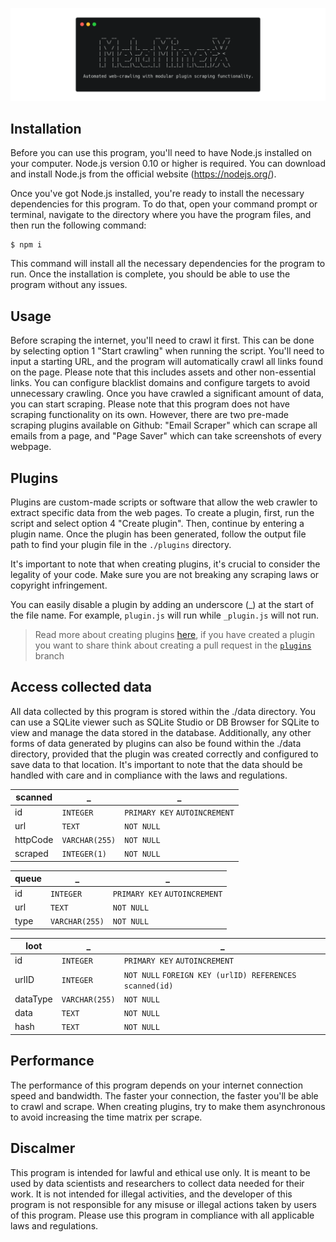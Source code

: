 ![](https://github.com/NotReeceHarris/NotReeceHarris/blob/main/cdn/metaminerxbanner.png?raw=true)

## Installation

Before you can use this program, you'll need to have Node.js installed on your computer. Node.js version 0.10 or higher is required. You can download and install Node.js from the official website (https://nodejs.org/).

Once you've got Node.js installed, you're ready to install the necessary dependencies for this program. To do that, open your command prompt or terminal, navigate to the directory where you have the program files, and then run the following command:

```
$ npm i
```

This command will install all the necessary dependencies for the program to run. Once the installation is complete, you should be able to use the program without any issues.

## Usage

Before scraping the internet, you'll need to crawl it first. This can be done by selecting option 1 "Start crawling" when running the script. You'll need to input a starting URL, and the program will automatically crawl all links found on the page. Please note that this includes assets and other non-essential links. You can configure blacklist domains and configure targets to avoid unnecessary crawling. Once you have crawled a significant amount of data, you can start scraping. Please note that this program does not have scraping functionality on its own. However, there are two pre-made scraping plugins available on Github: "Email Scraper" which can scrape all emails from a page, and "Page Saver" which can take screenshots of every webpage.

## Plugins


Plugins are custom-made scripts or software that allow the web crawler to extract specific data from the web pages. To create a plugin, first, run the script and select option 4 "Create plugin". Then, continue by entering a plugin name. Once the plugin has been generated, follow the output file path to find your plugin file in the `./plugins` directory.

It's important to note that when creating plugins, it's crucial to consider the legality of your code. Make sure you are not breaking any scraping laws or copyright infringement.

You can easily disable a plugin by adding an underscore (_) at the start of the file name. For example, `plugin.js` will run while `_plugin.js` will not run.

> Read more about creating plugins [here](https://github.com/NotReeceHarris/MetaMinerX/tree/plugins), if you have created a plugin you want to share think about creating a pull request in the [`plugins`](https://github.com/NotReeceHarris/MetaMinerX/tree/plugins) branch


## Access collected data
All data collected by this program is stored within the ./data directory. You can use a SQLite viewer such as SQLite Studio or DB Browser for SQLite to view and manage the data stored in the database. Additionally, any other forms of data generated by plugins can also be found within the ./data directory, provided that the plugin was created correctly and configured to save data to that location. It's important to note that the data should be handled with care and in compliance with the laws and regulations.

scanned | _ | _
--- | --- | ---
id | `INTEGER` | `PRIMARY KEY` `AUTOINCREMENT`
url | `TEXT` | `NOT NULL`
httpCode | `VARCHAR(255)` | `NOT NULL`
scraped | `INTEGER(1)` | `NOT NULL`

queue | _ | _
--- | --- | ---
id | `INTEGER` | `PRIMARY KEY` `AUTOINCREMENT`
url | `TEXT` | `NOT NULL`
type | `VARCHAR(255)` | `NOT NULL`

loot | _ | _
--- | --- | ---
id | `INTEGER` | `PRIMARY KEY` `AUTOINCREMENT`
urlID | `INTEGER` | `NOT NULL` `FOREIGN KEY (urlID) REFERENCES scanned(id)`
dataType | `VARCHAR(255)` | `NOT NULL`
data | `TEXT` | `NOT NULL`
hash | `TEXT` | `NOT NULL`


## Performance

The performance of this program depends on your internet connection speed and bandwidth. The faster your connection, the faster you'll be able to crawl and scrape. When creating plugins, try to make them asynchronous to avoid increasing the time matrix per scrape.

## Discalmer
This program is intended for lawful and ethical use only. It is meant to be used by data scientists and researchers to collect data needed for their work. It is not intended for illegal activities, and the developer of this program is not responsible for any misuse or illegal actions taken by users of this program. Please use this program in compliance with all applicable laws and regulations.
